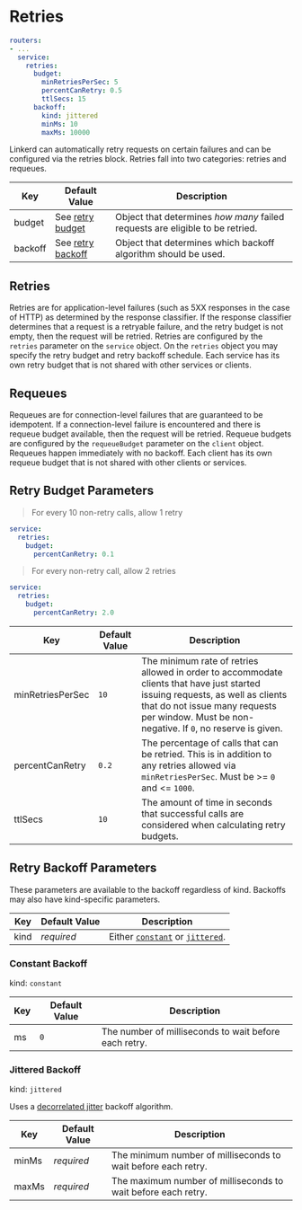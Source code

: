 # Retries

```yaml
routers:
- ...
  service:
    retries:
      budget:
        minRetriesPerSec: 5
        percentCanRetry: 0.5
        ttlSecs: 15
      backoff:
        kind: jittered
        minMs: 10
        maxMs: 10000
```

Linkerd can automatically retry requests on certain failures and can be
configured via the retries block.  Retries fall into two categories: retries
and requeues.

Key | Default Value | Description
--- | ------------- | -----------
budget | See [retry budget](#retry-budget-parameters) | Object that determines _how many_ failed requests are eligible to be retried.
backoff | See [retry backoff](#retry-backoff-parameters) | Object that determines which backoff algorithm should be used.

## Retries

Retries are for application-level failures (such as 5XX responses in the case of
HTTP) as determined by the response classifier.  If the response classifier
determines that a request is a retryable failure, and the retry budget is not
empty, then the request will be retried.  Retries are configured by the
`retries` parameter on the `service` object.  On the `retries` object you may
specify the retry budget and retry backoff schedule.  Each service has its own
retry budget that is not shared with other services or clients.

## Requeues

Requeues are for connection-level failures that are guaranteed to be idempotent.
If a connection-level failure is encountered and there is requeue budget
available, then the request will be retried.  Requeue budgets are configured
by the `requeueBudget` parameter on the `client` object.  Requeues happen
immediately with no backoff.  Each client has its own requeue budget that is not
shared with other clients or services.

## Retry Budget Parameters

> For every 10 non-retry calls, allow 1 retry

```yaml
service:
  retries:
    budget:
      percentCanRetry: 0.1
```

> For every non-retry call, allow 2 retries

```yaml
service:
  retries:
    budget:
      percentCanRetry: 2.0
```

Key | Default Value | Description
--- | ------------- | -----------
minRetriesPerSec | `10` | The minimum rate of retries allowed in order to accommodate clients that have just started issuing requests, as well as clients that do not issue many requests per window. Must be non-negative. If `0`, no reserve is given.
percentCanRetry | `0.2` | The percentage of calls that can be retried. This is in addition to any retries allowed via `minRetriesPerSec`.  Must be >= `0` and <= `1000`.
ttlSecs | `10` | The amount of time in seconds that successful calls are considered when calculating retry budgets.

## Retry Backoff Parameters

<aside class="notice">
These parameters are available to the backoff regardless of kind. Backoffs may also have kind-specific parameters.
</aside>

Key | Default Value | Description
--- | ------------- | -----------
kind | _required_ | Either [`constant`](#constant-backoff) or [`jittered`](#jittered-backoff).

### Constant Backoff

kind: `constant`

Key | Default Value | Description
--- | ------------- | -----------
ms | `0` | The number of milliseconds to wait before each retry.

### Jittered Backoff

kind: `jittered`

Uses a [decorrelated jitter](http://www.awsarchitectureblog.com/2015/03/backoff.html) backoff algorithm.

Key | Default Value | Description
--- | ------------- | -----------
minMs | _required_ | The minimum number of milliseconds to wait before each retry.
maxMs | _required_ | The maximum number of milliseconds to wait before each retry.


